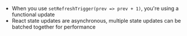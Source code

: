 - When you use ```setRefreshTrigger(prev => prev + 1)```, you're using a functional update 
- React state updates are asynchronous, multiple state updates can be batched together for performance
